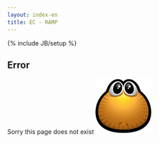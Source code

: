 ```yaml
---
layout: index-en
title: EC - RAMP
---
```

{% include JB/setup %}

## Error


Sorry this page does not exist ![smiley](/assets/images/sorry.png)
